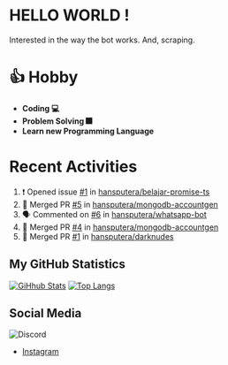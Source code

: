 # HELLO WORLD !
Interested in the way the bot works. And, scraping.

# 👍 Hobby

- **Coding 💻**
- **Problem Solving 🎆**
- **Learn new Programming Language**

# Recent Activities

<!--START_SECTION:activity-->
1. ❗️ Opened issue [#1](https://github.com/hansputera/belajar-promise-ts/issues/1) in [hansputera/belajar-promise-ts](https://github.com/hansputera/belajar-promise-ts)
2. 🎉 Merged PR [#5](https://github.com/hansputera/mongodb-accountgen/pull/5) in [hansputera/mongodb-accountgen](https://github.com/hansputera/mongodb-accountgen)
3. 🗣 Commented on [#6](https://github.com/hansputera/whatsapp-bot/issues/6) in [hansputera/whatsapp-bot](https://github.com/hansputera/whatsapp-bot)
4. 🎉 Merged PR [#4](https://github.com/hansputera/mongodb-accountgen/pull/4) in [hansputera/mongodb-accountgen](https://github.com/hansputera/mongodb-accountgen)
5. 🎉 Merged PR [#1](https://github.com/hansputera/darknudes/pull/1) in [hansputera/darknudes](https://github.com/hansputera/darknudes)
<!--END_SECTION:activity-->

## My GitHub Statistics
[![GiHhub Stats](https://github-readme-stats.vercel.app/api?username=hansputera&show_icons=true&theme=dark)](https://github.com/hansputera)
[![Top Langs](https://github-readme-stats.vercel.app/api/top-langs/?username=hansputera&layout=compact&theme=dark)](https://github.com/hansputera)

## Social Media

![Discord](https://discord.c99.nl/widget/theme-3/642518159013969920.png)
- [Instagram](https://instagram.com/hanif.dwy.putra12)

